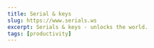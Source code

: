```yaml
---
title: Serial & keys
slug: https://www.serials.ws
excerpt: Serials & keys - unlocks the world.
tags: [productivity]
---
```

